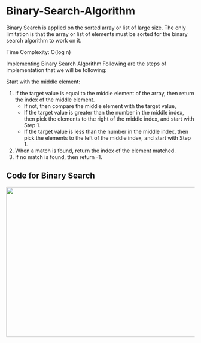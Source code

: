 # Binary-Search-Algorithm

Binary Search is applied on the sorted array or list of large size. The only limitation is that the array or list of elements must be sorted for the binary search algorithm to work on it.

Time Complexity: O(log n)

Implementing Binary Search Algorithm
Following are the steps of implementation that we will be following:

Start with the middle element:
1. If the target value is equal to the middle element of the array, then return the index of the middle element.
    - If not, then compare the middle element with the target value,
    - If the target value is greater than the number in the middle index, then pick the elements to the right of the middle index, and start with Step 1.
    - If the target value is less than the number in the middle index, then pick the elements to the left of the middle index, and start with Step 1.
2. When a match is found, return the index of the element matched.
3. If no match is found, then return -1.

## Code for Binary Search
<img src="https://webrewrite.com/wp-content/uploads/2018/05/Screen-Shot-2018-05-27-at-12.26.53-PM.png.png" width="650" height="400">
